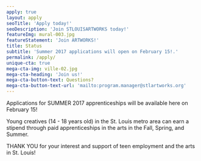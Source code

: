 ```yaml
---
apply: true
layout: apply
seoTitle: 'Apply today!'
seoDescription: 'Join STLOUISARTWORKS today!'
featureImg: mural-003.jpg
featureStatement: 'Join ARTWORKS!'
title: Status
subtitle: 'Summer 2017 applications will open on February 15!.'
permalink: /apply/
unique-cta: true
mega-cta-img: ville-02.jpg
mega-cta-heading: 'Join us!'
mega-cta-button-text: Questions?
mega-cta-button-text-url: 'mailto:program.manager@stlartworks.org'
---
```


Applications for SUMMER 2017 apprenticeships will be available here on February 15!

Young creatives (14 - 18 years old) in the St. Louis metro area can earn a stipend through paid apprenticeships in the arts in the Fall, Spring, and Summer. 

THANK YOU for your interest and support of teen employment and the arts in St. Louis!

